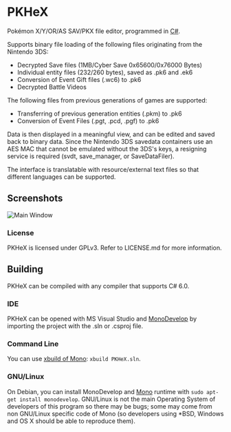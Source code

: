 PKHeX
=====

Pokémon X/Y/OR/AS SAV/PKX file editor, programmed in [C#](https://en.wikipedia.org/wiki/C_Sharp_%28programming_language%29).

Supports binary file loading of the following files originating from the Nintendo 3DS:
* Decrypted Save files (1MB/Cyber Save 0x65600/0x76000 Bytes)
* Individual entity files (232/260 bytes), saved as .pk6 and .ek6
* Conversion of Event Gift files (.wc6) to .pk6
* Decrypted Battle Videos
 
The following files from previous generations of games are supported:
* Transferring of previous generation entities (.pkm) to .pk6
* Conversion of Event Files (.pgt, .pcd, .pgf) to .pk6

Data is then displayed in a meaningful view, and can be edited and saved back to binary data.
Since the Nintendo 3DS savedata containers use an AES MAC that cannot be emulated without the 3DS's keys, a resigning service is required (svdt, save_manager, or SaveDataFiler).

The interface is translatable with resource/external text files so that different languages can be supported.

## Screenshots

![Main Window](http://i.imgur.com/BjPBhKm.png)

### License

PKHeX is licensed under GPLv3. Refer to LICENSE.md for more information.

## Building

PKHeX can be compiled with any compiler that supports C# 6.0.

### IDE

PKHeX can be opened with MS Visual Studio and [MonoDevelop](http://www.monodevelop.com/) by importing the project with the .sln or .csproj file.

### Command Line

You can use [xbuild of Mono](http://mono-framework.com/Microsoft.Build): `xbuild PKHeX.sln`.

### GNU/Linux

On Debian, you can install MonoDevelop and [Mono](http://www.mono-project.com/) runtime with `sudo apt-get install monodevelop`. GNU/Linux is not the main Operating System of developers of this program so there may be bugs; some may come from non GNU/Linux specific code of Mono (so developers using *BSD, Windows and OS X should be able to reproduce them).
